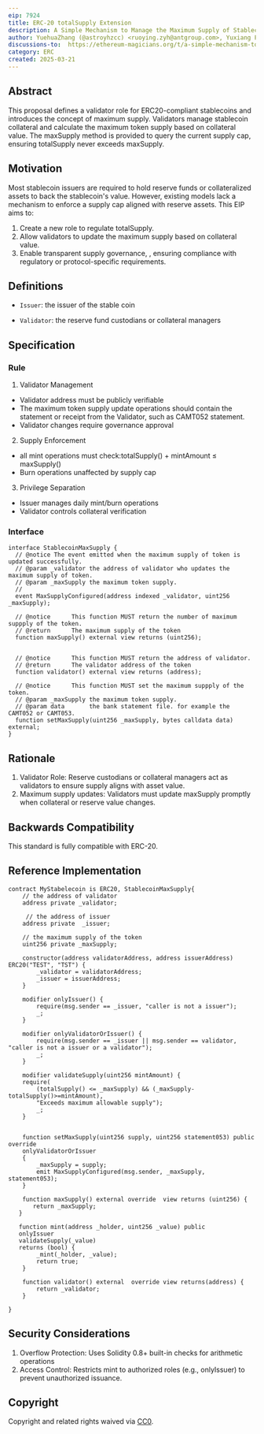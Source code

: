 ```yaml
---
eip: 7924
title: ERC-20 totalSupply Extension
description: A Simple Mechanism to Manage the Maximum Supply of Stablecoin Compliant with ERC-20.
author: YuehuaZhang (@astroyhzcc) <ruoying.zyh@antgroup.com>, Yuxiang Fu (@tmac4096) <kunfu.fyx@antgroup.com>, Yanyi Liang <eason.lyy@antgroup.com>, Hao Zou (@BruceZH0915) <situ.zh@antgroup.com>, Siyuan Zheng (@andrewcoder666) <zhengsiyuan.zsy@antgroup.com>
discussions-to:  https://ethereum-magicians.org/t/a-simple-mechanism-to-manage-the-maximum-supply-of-stable-coin-compliant-with-erc-20/23244
category: ERC
created: 2025-03-21
---
```


## Abstract

This proposal defines a validator role for ERC20-compliant stablecoins and introduces the concept of maximum supply. Validators manage stablecoin collateral and calculate the maximum token supply based on collateral value. The maxSupply method is provided to query the current supply cap, ensuring totalSupply  never exceeds maxSupply.

## Motivation

Most stablecoin issuers are required to hold reserve funds or collateralized assets to back the stablecoin's value. However, existing models lack a mechanism to enforce a supply cap aligned with reserve assets. This EIP aims to:
1. Create a new role to regulate totalSupply.
2. Allow validators to update the maximum supply based on collateral value.
3. Enable transparent supply governance, , ensuring compliance with regulatory or protocol-specific requirements.

## Definitions

* `Issuer`: the issuer of the stable coin

* `Validator`: the reserve fund custodians or collateral managers 


## Specification

### Rule

1. Validator Management
+ Validator address must be publicly verifiable
+ The maximum token supply update operations should contain the statement or receipt from the Validator, such as CAMT052 statement.
+ Validator changes require governance approval
2. Supply Enforcement
+ all mint operations must check:totalSupply() + mintAmount ≤ maxSupply()
+ Burn operations unaffected by supply cap
3. Privilege Separation
+ Issuer manages daily mint/burn operations
+ Validator controls collateral verification

### Interface

```solidity
interface StablecoinMaxSupply {
  // @notice The event emitted when the maximum supply of token is updated successfully.
  // @param _validator the address of validator who updates the maximum supply of token.
  // @param _maxSupply the maximum token supply.
  // 
  event MaxSupplyConfigured(address indexed _validator, uint256 _maxSupply);

  // @notice      This function MUST return the number of maximum suppply of the token.
  // @return      The maximum supply of the token
  function maxSupply() external view returns (uint256);


  // @notice      This function MUST return the address of validator.
  // @return      The validator address of the token
  function validator() external view returns (address);  

  // @notice      This function MUST set the maximum suppply of the token.
  // @param _maxSupply the maximum token supply.
  // @param data       the bank statement file. for example the CAMT052 or CAMT053.
  function setMaxSupply(uint256 _maxSupply, bytes calldata data) external;
}
```

## Rationale

1. Validator Role: Reserve custodians or collateral managers act as validators to ensure supply aligns with asset value.
2. Maximum supply updates: Validators must update maxSupply promptly when collateral or reserve value changes.

## Backwards Compatibility

This standard is fully compatible with ERC-20.


## Reference Implementation

```solidity
contract MyStabelecoin is ERC20, StablecoinMaxSupply{
    // the address of validator
    address private _validator;

     // the address of issuer
    address private  _issuer;

    // the maximum supply of the token
    uint256 private _maxSupply;

    constructor(address validatorAddress, address issuerAddress) ERC20("TEST", "TST") {
        _validator = validatorAddress;
        _issuer = issuerAddress;
    }

    modifier onlyIssuer() {
        require(msg.sender == _issuer, "caller is not a issuer");
        _;
    }

    modifier onlyValidatorOrIssuer() {
        require(msg.sender == _issuer || msg.sender == validator, "caller is not a issuer or a validator");
        _;
    }

    modifier validateSupply(uint256 mintAmount) {
    require(
        (totalSupply() <= _maxSupply) && (_maxSupply-totalSupply()>=mintAmount), 
        "Exceeds maximum allowable supply");
        _;
    }
    

    function setMaxSupply(uint256 supply, uint256 statement053) public override 
    onlyValidatorOrIssuer
    {
        _maxSupply = supply;
        emit MaxSupplyConfigured(msg.sender, _maxSupply, statement053);
    }
    
    function maxSupply() external override  view returns (uint256) {
       return _maxSupply; 
   }

   function mint(address _holder, uint256 _value) public 
   onlyIssuer 
   validateSupply(_value)
   returns (bool) {
        _mint(_holder, _value);
        return true;
    }

    function validator() external  override view returns(address) {
        return _validator;
    }
  
}
```

## Security Considerations

1. Overflow Protection: Uses Solidity 0.8+ built-in checks for arithmetic operations
2. Access Control: Restricts mint to authorized roles (e.g., onlyIssuer) to prevent unauthorized issuance.

## Copyright

Copyright and related rights waived via [CC0](../LICENSE.md).
